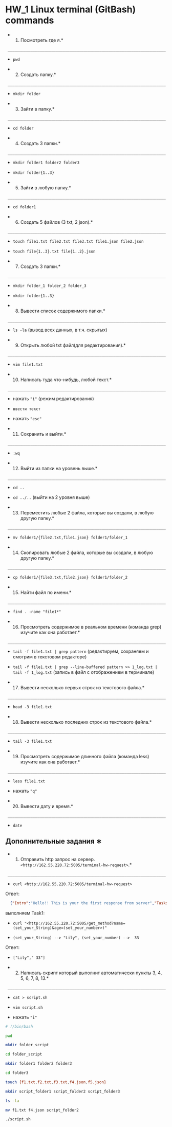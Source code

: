 # HW_1 Linux terminal (GitBash) commands

* 1. Посмотреть где я.*  

` _____________________________________________________________________` 
   + `pwd`
   
* 2. Создать папку.*

` _____________________________________________________________________` 
   + `mkdir folder`
 
* 3. Зайти в папку.*

` _____________________________________________________________________` 
   + `cd folder`
   
* 4. Создать 3 папки.*

` _____________________________________________________________________` 
   + `mkdir folder1 folder2 folder3`

   + `mkdir folder{1..3}`
  
* 5. Зайти в любую папку.*

` _____________________________________________________________________` 
   + `cd folder1`
  
* 6. Создать 5 файлов (3 txt, 2 json).*

` _____________________________________________________________________` 
   + `touch file1.txt file2.txt file3.txt file1.json file2.json`
  
   + `touch file{1..3}.txt file{1..2}.json`
  
* 7. Создать 3 папки.*

` _____________________________________________________________________` 
   + `mkdir folder_1 folder_2 folder_3`

   + `mkdir folder{1..3}`
  
* 8. Вывести список содержимого папки.*

` _____________________________________________________________________` 
   + `ls -la` (вывод всех данных, в т.ч. скрытых)

* 9. Открыть любой txt файл(для редактирования).*

` _____________________________________________________________________` 
   + `vim file1.txt`

* 10. Написать туда что-нибудь, любой текст.*

` _____________________________________________________________________` 
   + нажать `"i"` (режим редактирования)

   + `ввести текст`

   + нажать `"esc"`
  
* 11. Сохранить и выйти.*

` _____________________________________________________________________` 
   + `:wq`
  
* 12. Выйти из папки на уровень выше.*

` _____________________________________________________________________` 
   + `cd ..`

   + `cd ../..` (выйти на 2 уровня выше)
  
* 13. Переместить любые 2 файла, которые вы создали, в любую другую папку.*

` _____________________________________________________________________` 
   + `mv folder1/{file2.txt,file1.json} folder1/folder_1`
    
* 14. Скопировать любые 2 файла, которые вы создали, в любую другую папку.*

` _____________________________________________________________________` 
   + `cp folder1/{file3.txt,file2.json} folder1/folder_2`
  
* 15. Найти файл по имени.*

` _____________________________________________________________________` 
   + `find . -name "file1*"`
  
* 16. Просмотреть содержимое в реальном времени (команда grep) изучите как она работает.*

` _____________________________________________________________________` 
   + `tail -f file1.txt | grep pattern` (редактируем, сохраняем и смотрим в текстовом редакторе)

   + `tail -f file1.txt | grep --line-buffered pattern >> 1_log.txt | tail -f 1_log.txt` (запись в файл с отображением в терминале)

* 17. Вывести несколько первых строк из текстового файла.*

` _____________________________________________________________________` 
   + `head -3 file1.txt`

* 18. Вывести несколько последних строк из текстового файла.*

` _____________________________________________________________________` 
   + `tail -3 file1.txt`
  
* 19. Просмотреть содержимое длинного файла (команда less) изучите как она работает.*

` _____________________________________________________________________` 
   + `less file1.txt`

   + нажать `"q"`

* 20. Вывести дату и время.*

` _____________________________________________________________________` 
   + `date`

##  Дополнительные задания ∗ 

* 1. Отправить http запрос на сервер. `<http://162.55.220.72:5005/terminal-hw-request>`.*

` _____________________________________________________________________` 
   + `curl <http://162.55.220.72:5005/terminal-hw-request>`

Ответ:

```json
  {"Intro":"Hello!! This is your the first response from server","Tasks":{"Task_1":"Send the next URL in terminal: `<http://162.55.220.72:5005/get_method?name=(set_your_String)&age=(set_your_number>)","result":["Your_String","Your_number"]`}} 
```

выполняем Task1:

   + `curl "<http://162.55.220.72:5005/get_method?name=(set_your_String)&age=(set_your_number>)"`

   + `(set_your_String) --> "Lily", (set_your_number) -->  33`
  
Ответ:

   + `["Lily"," 33"]`

* 2. Написать скрипт который выполнит автоматически пункты 3, 4, 5, 6, 7, 8, 13.*

` _____________________________________________________________________` 
   + `cat > script.sh`

   + `vim script.sh`
  
   + нажать `"i"`

```bash
# !/bin/bash

pwd

mkdir folder_script

cd folder_script

mkdir folder1 folder2 folder3

cd folder3

touch {f1.txt,f2.txt,f3.txt,f4.json,f5.json}

mkdir script_folder1 script_folder2 script_folder3

ls -la

mv f1.txt f4.json script_folder2

./script.sh
```

